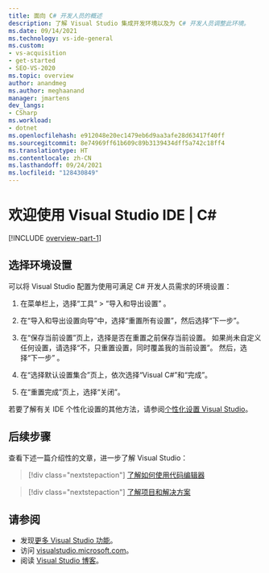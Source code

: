 ```yaml
---
title: 面向 C# 开发人员的概述
description: 了解 Visual Studio 集成开发环境以及为 C# 开发人员调整此环境。
ms.date: 09/14/2021
ms.technology: vs-ide-general
ms.custom:
- vs-acquisition
- get-started
- SEO-VS-2020
ms.topic: overview
author: anandmeg
ms.author: meghaanand
manager: jmartens
dev_langs:
- CSharp
ms.workload:
- dotnet
ms.openlocfilehash: e912048e20ec1479eb6d9aa3afe28d63417f40ff
ms.sourcegitcommit: 8e74969ff61b609c89b3139434dff5a742c18ff4
ms.translationtype: HT
ms.contentlocale: zh-CN
ms.lasthandoff: 09/24/2021
ms.locfileid: "128430849"
---
```

# <a name="welcome-to-the-visual-studio-ide--c"></a>欢迎使用 Visual Studio IDE | C\#

[!INCLUDE [overview-part-1](../includes/ide-overview.md)]

## <a name="select-environment-settings"></a>选择环境设置

可以将 Visual Studio 配置为使用可满足 C# 开发人员需求的环境设置：

1. 在菜单栏上，选择“工具” > “导入和导出设置” 。

1. 在“导入和导出设置向导”中，选择“重置所有设置”，然后选择“下一步”。

1. 在“保存当前设置”页上，选择是否在重置之前保存当前设置。 如果尚未自定义任何设置，请选择“不，只重置设置，同时覆盖我的当前设置”。 然后，选择“下一步”  。

1. 在“选择默认设置集合”页上，依次选择“Visual C#”和“完成”。

1. 在“重置完成”页上，选择“关闭”。

若要了解有关 IDE 个性化设置的其他方法，请参阅[个性化设置 Visual Studio](../../ide/personalizing-the-visual-studio-ide.md)。

## <a name="next-steps"></a>后续步骤

查看下述一篇介绍性的文章，进一步了解 Visual Studio：

> [!div class="nextstepaction"]
> [了解如何使用代码编辑器](tutorial-editor.md)

> [!div class="nextstepaction"]
> [了解项目和解决方案](../tutorial-projects-solutions.md)

## <a name="see-also"></a>请参阅

- 发现[更多 Visual Studio 功能](../../ide/advanced-feature-overview.md)。
- 访问 [visualstudio.microsoft.com](https://visualstudio.microsoft.com/vs/)。
- 阅读 [Visual Studio 博客](https://devblogs.microsoft.com/visualstudio/)。
